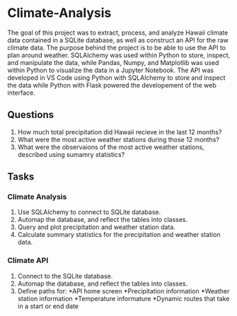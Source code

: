 # Climate-Analysis

The goal of this project was to extract, process, and analyze Hawaii climate data contained in a SQLite database, as well as construct an API for the raw climate data. The purpose behind the project is to be able to use the API to plan around weather. SQLAlchemy was used within Python to store, inspect, and manipulate the data, while Pandas, Numpy, and Matplotlib was used within Python to visualize the data in a Jupyter Notebook. The API was developed in VS Code using Python with SQLAlchemy to store and inspect the data while Python with Flask powered the developement of the web interface.

## Questions

1. How much total precipitation did Hawaii recieve in the last 12 months?
2. What were the most active weather stations during those 12 months?
3. What were the observaions of the most active weather stations, described using sumamry statistics?

## Tasks

### Climate Analysis

1. Use SQLAlchemy to connect to SQLite database.
2. Automap the database, and reflect the tables into classes.
3. Query and plot precipitation and weather station data.
4. Calculate summary statistics for the precipitation and weather station data. 


### Climate API

1. Connect to the SQLite database.
2. Automap the database, and reflect the tables into classes.
3. Define paths for:
	*API home screen
	*Precipitation information
	*Weather station information
	*Temperature informature
	*Dynamic routes that take in a start or end date

